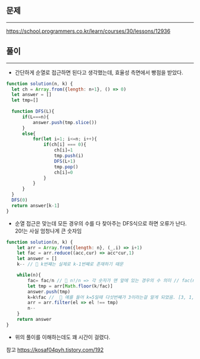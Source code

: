 ## 문제
----
https://school.programmers.co.kr/learn/courses/30/lessons/12936

## 풀이
----
- 간단하게 순열로 접근하면 된다고 생각했는데, 효율성 측면에서 빵점을 받았다.
```jsx
function solution(n, k) {
  let ch = Array.from({length: n+1}, () => 0)
  let answer = []
  let tmp=[]
  
  function DFS(L){
      if(L===n){
          answer.push(tmp.slice())
      }
      else{
          for(let i=1; i<=n; i++){
              if(ch[i] === 0){
                  ch[i]=1
                  tmp.push(i)
                  DFS(L+1)
                  tmp.pop()
                  ch[i]=0
              }
          }
      }
  }
  DFS(0)
  return answer[k-1]  
}

```

- 순열 접근은 맞는데 모든 경우의 수를 다 찾아주는 DFS식으로 하면 오류가 난다. 20!는 사실 엄청나게 큰 숫자임
```jsx
function solution(n, k) {
    let arr = Array.from({length: n}, (_,i) => i+1)
    let fac = arr.reduce((acc,cur) => acc*cur,1) 
    let answer = []
    k-- // 🍤 k번쨰는 실제로 k-1번째로 존재하기 때문

    while(n){
        fac= fac/n // 🍤 n!/n => 각 숫자가 맨 앞에 있는 경우의 수 의미 // fac(n-1)
        let tmp = arr[Math.floor(k/fac)]
        answer.push(tmp)
        k=k%fac //  🍤 예를 들어 k=5일때 다섯번째가 3이라는걸 알게 되었음. [3, 1, 2],[3, 2, 1] 에서 다시 k번쨰 값을 찾기 위함.
        arr = arr.filter(el => el !== tmp)
        n--
    }
    return answer
}

```
- 위의 풀이를 이해하는데도 꽤 시간이 걸렸다. 


참고
https://kosaf04pyh.tistory.com/192

